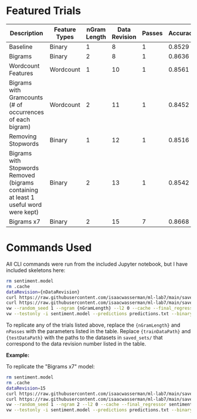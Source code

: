 # Featured Trials

| Description                                                                          | Feature Types | nGram Length | Data Revision | Passes | Accuracy |
| ------------------------------------------------------------------------------------ | ------------- | ------------ | ------------- | ------ | -------- |
| Baseline                                                                             | Binary        | 1            | 8             | 1      | 0.8529   |
| Bigrams                                                                              | Binary        | 2            | 8             | 1      | 0.8636   |
| Wordcount Features                                                                   | Wordcount     | 1            | 10            | 1      | 0.8561   |
| Bigrams with Gramcounts (# of occurrences of each bigram)                            | Wordcount     | 2            | 11            | 1      | 0.8452   |
| Removing Stopwords                                                                   | Binary        | 1            | 12            | 1      | 0.8516   |
| Bigrams with Stopwords Removed (bigrams containing at least 1 useful word were kept) | Binary        | 2            | 13            | 1      | 0.8542   |
| Bigrams x7                                                                           | Binary        | 2            | 15            | 7      | 0.8668   |

# Commands Used

All CLI commands were run from the included Jupyter notebook, but I have included skeletons here:

```bash
rm sentiment.model
rm .cache
dataRevision={nDataRevision}
curl https://raw.githubusercontent.com/isaacwasserman/ml-lab7/main/saved_sets/train-$dataRevision.vw > train.vw
curl https://raw.githubusercontent.com/isaacwasserman/ml-lab7/main/saved_sets/train-$dataRevision.vw > test.vw
vw --random_seed 1 --ngram {nGramLength} --l2 0 --cache --final_regressor sentiment.model --loss_function logistic --passes {nPasses} < train.vw &> /dev/null
vw --testonly -i sentiment.model --predictions predictions.txt --binary  < test.vw
```

To replicate any of the trials listed above, replace the `{nGramLength}` and `nPasses` with the parameters listed in the table. Replace `{trainDataPath}` and `{testDataPath}` with the paths to the datasets in `saved_sets/` that correspond to the data revision number listed in the table.

**Example:**

To replicate the "Bigrams x7" model:

```bash
rm sentiment.model
rm .cache
dataRevision=15
curl https://raw.githubusercontent.com/isaacwasserman/ml-lab7/main/saved_sets/train-$dataRevision.vw > train.vw
curl https://raw.githubusercontent.com/isaacwasserman/ml-lab7/main/saved_sets/train-$dataRevision.vw > test.vw
vw --random_seed 1 --ngram 2 --l2 0 --cache --final_regressor sentiment.model --loss_function logistic --passes 7 < train.vw &> /dev/null
vw --testonly -i sentiment.model --predictions predictions.txt --binary  < test.vw
```


